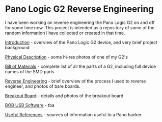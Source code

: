 # Pano Logic G2 Reverse Engineering

I have been working on reverse engineering the Pano Logic G2 on and off for some time now. This project is intended as a repository of some of the random information I have collected or created in that time.

[Introduction](pages/intro.md) - overview of the Pano Logic G2 device, and very brief project background

[Physical Description](pages/physical.md) - some hi-res photos of one of my G2's

[Bill of Materials](pages/bom.md) - complete list of all the parts of a G2, including full device names of the SMD parts

[Reverse Engineering](pages/reverse_engineering.md) - brief overview of the process I used to reverse engineer, and photos of bare boards.

[Breakout Board](pages/bob.md) - details and photos of the breakout board

[BOB USB Software](pages/bobusb.md) - tba

[Useful References](pages/references.md) - sources of information useful to a Pano hacker
